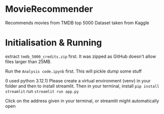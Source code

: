# MovieRecommender
Recommends movies from TMDB top 5000
Dataset taken from Kaggle

# Initialisation & Running

extract `tmdb_5000_credits.zip` first. It was zipped as GitHub doesn't allow files larger than 25MB.

Run the `Analysis code.ipynb` first. This will pickle dump some stuff

(I used python 3.12.1)
Please create a virtual environment (venv) in your folder and then to install streamlit.
Then in your terminal,
install `pip install streamlit`
run `streamlit run app.py`

Click on the address given in your terminal, or streamlit might automatically open
